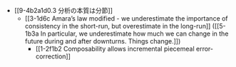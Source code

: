 - [[9-4b2a1d0.3 分析の本質は分節]]
  - [[3-1d6c Amara’s law modified - we underestimate the importance of consistency in the short-run, but overestimate in the long-run]] ([[5-1b3a In particular, we underestimate how much we can change in the future during and after downturns. Things change.]])
    - [[1-2f1b2 Composability allows incremental piecemeal error-correction]]

